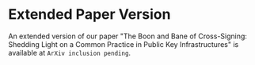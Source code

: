 # Extended Paper Version

An extended version of our paper "The Boon and Bane of Cross-Signing: Shedding Light on a Common Practice in Public Key Infrastructures" is available at `ArXiv inclusion pending`.